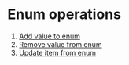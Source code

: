 # Enum operations

1. [Add value to enum](Add%20item)
2. [Remove value from enum](Remove%20item)
3. [Update item from enum](Update%20item)
